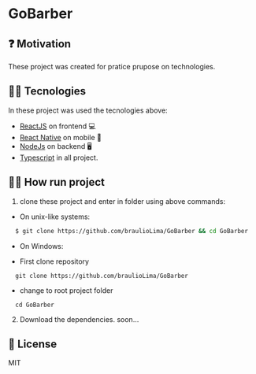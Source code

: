 # GoBarber


## ❓ Motivation
  These project was created for pratice prupose on technologies.

## 👨‍💻 Tecnologies

  In these project was used the tecnologies above:

  - [ReactJS](https://reactjs.org/) on frontend 💻
  - [React Native](https://reactnative.dev/) on mobile 📱
  - [NodeJs](https://nodejs.org/en/) on backend 🖥️
  - [Typescript](https://www.typescriptlang.org/) in all project.

## 🏃‍♀️ How run project

  1. clone these project and enter in folder using above commands:
  
   - On unix-like systems:
  
  ```bash
    $ git clone https://github.com/braulioLima/GoBarber && cd GoBarber
  ```

  - On Windows:

   - First clone repository

  ```
    git clone https://github.com/braulioLima/GoBarber
  ```

   - change to root project folder

  ```
    cd GoBarber
  ``` 
  
  2. Download the dependencies.
    soon...

## 📜 License

   MIT
